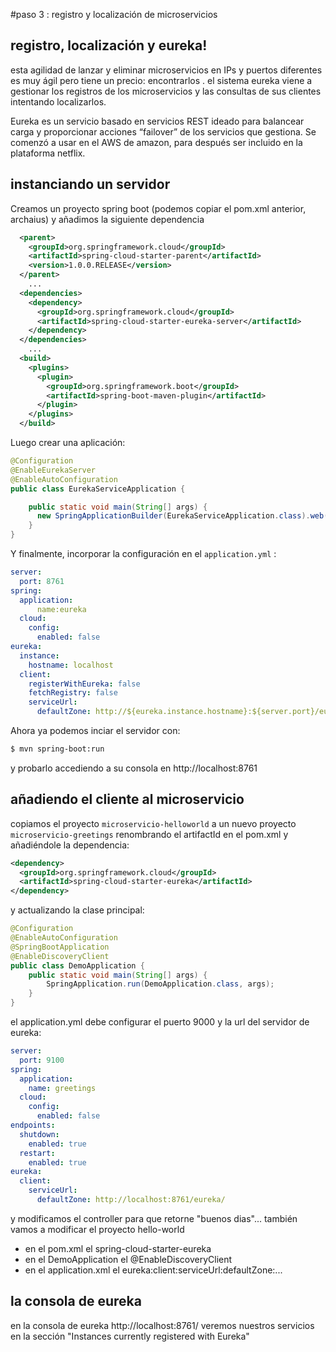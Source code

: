 #paso 3 : registro y localización de microservicios
## registro, localización y eureka!
esta agilidad de lanzar y eliminar microservicios en IPs y puertos diferentes es muy ágil pero tiene un precio: encontrarlos . el sistema eureka viene a gestionar los registros de los microservicios y las consultas de sus clientes intentando localizarlos.

Eureka es un servicio basado en servicios REST ideado para balancear carga y proporcionar acciones “failover” de los servicios que gestiona. Se comenzó a usar en el AWS de amazon, para después ser incluido en la plataforma netflix.
## instanciando un servidor
Creamos un proyecto spring boot (podemos copiar el pom.xml anterior, archaius) y añadimos la siguiente dependencia
```xml
  <parent>
    <groupId>org.springframework.cloud</groupId>
    <artifactId>spring-cloud-starter-parent</artifactId>
    <version>1.0.0.RELEASE</version>
  </parent>
    ...
  <dependencies>
    <dependency>
      <groupId>org.springframework.cloud</groupId>
      <artifactId>spring-cloud-starter-eureka-server</artifactId>
    </dependency>
  </dependencies>
    ... 
  <build>
    <plugins>
      <plugin>
        <groupId>org.springframework.boot</groupId>
        <artifactId>spring-boot-maven-plugin</artifactId>
      </plugin>
    </plugins>
  </build>

```
Luego crear una aplicación:
```java
@Configuration
@EnableEurekaServer
@EnableAutoConfiguration
public class EurekaServiceApplication {

    public static void main(String[] args) {
      new SpringApplicationBuilder(EurekaServiceApplication.class).web(true).run(args);
    }
}
```
Y finalmente, incorporar la configuración en el ```application.yml``` :
```yml
server:
  port: 8761
spring:
  application:
      name:eureka
  cloud:
    config:
      enabled: false
eureka:
  instance:
    hostname: localhost
  client:
    registerWithEureka: false
    fetchRegistry: false
    serviceUrl:
      defaultZone: http://${eureka.instance.hostname}:${server.port}/eureka/
```
Ahora ya podemos inciar el servidor con:
```sh
$ mvn spring-boot:run
```
y probarlo accediendo a su consola en http://localhost:8761

## añadiendo el cliente al microservicio
copiamos el proyecto ```microservicio-helloworld``` a un nuevo proyecto ```microservicio-greetings``` renombrando el artifactId en el pom.xml y añadiéndole la dependencia:
```xml
<dependency>
  <groupId>org.springframework.cloud</groupId>
  <artifactId>spring-cloud-starter-eureka</artifactId>
</dependency>
```
y actualizando la clase principal:
```java
@Configuration
@EnableAutoConfiguration
@SpringBootApplication
@EnableDiscoveryClient
public class DemoApplication {
    public static void main(String[] args) {
        SpringApplication.run(DemoApplication.class, args);
    }
}
```
el application.yml debe configurar el puerto 9000 y la url del servidor de eureka:
```yml
server:
  port: 9100
spring:
  application:
    name: greetings
  cloud:
    config:
      enabled: false
endpoints:
  shutdown:
    enabled: true
  restart:
    enabled: true
eureka:
  client:
    serviceUrl:
      defaultZone: http://localhost:8761/eureka/

```
y modificamos el controller para que retorne "buenos dias"...
también vamos a modificar el proyecto hello-world
 - en el pom.xml el spring-cloud-starter-eureka
 - en el DemoApplication el @EnableDiscoveryClient
 - en el application.xml el eureka:client:serviceUrl:defaultZone:...

## la consola de eureka
en la consola de eureka http://localhost:8761/ veremos nuestros servicios en la sección "Instances currently registered with Eureka"